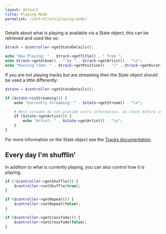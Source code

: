 ```yaml
---
layout: default
title: Playing Mode
permalink: /controllers/playing-mode/
---
```


Details about what is playing is available via a State object, this can be retrieved and used like so:

```php
$track = $controller->getStateDetails();

echo "Now Playing: " . $track->getTitle() . " from ";
echo $track->getAlbum() . " by " . $track->getArtist() . "\n";
echo "Running Time: " . $track->getPosition() . "/" . $track->getDuration() . "\n";
```


If you are not playing tracks but are streaming then the State object should be used a little differently:

```php
$state = $controller->getStateDetails();

if ($state->isStreaming()) {
    echo "Currently Streaming: " . $state->getStream() . "\n";

    # Most streams do not provide extra information, so check before using
    if ($state->getArtist()) {
        echo "Artist: " . $state->getArtist() . "\n";
    }
}
```
<p class="message-info">For more information on the State object see the <a href='../../usage/tracks/#state-details'>Tracks documentation</a>.</p>



## Every day I'm shufflin'

In addition to what is currently playing, you can also control how it is playing:

```php
if (!$controller->getShuffle()) {
    $controller->setShuffle(true);
}
```

```php
if ($controller->getRepeat()) {
    $controller->setRepeat(false);
}
```

```php
if ($controller->getCrossfade()) {
    $controller->setCrossfade(false);
}
```
